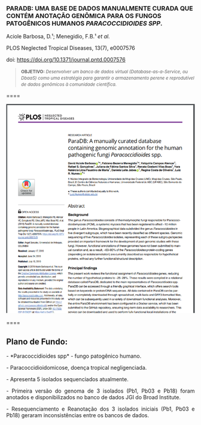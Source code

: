 ### PARADB: UMA BASE DE DADOS MANUALMENTE CURADA QUE CONTÉM ANOTAÇÃO GENÔMICA PARA OS FUNGOS PATOGÊNICOS HUMANOS *PARACOCCIDIOIDES SPP*.

Aciole Barbosa, D.¹; Menegidio, F.B.¹ *et al.*

PLOS Neglected Tropical Diseases, 13(7), e0007576

doi: https://doi.org/10.1371/journal.pntd.0007576

> <small> **OBJETIVO:** *Desenvolver um banco de dados virtual (Database-as-a-Service, ou DbaaS) como uma estratégia para garantir o armazenamento perene e reprodutível de dados genômicos à comunidade científica.* </small>

====

<img src="img/FIG32.png" style="background:none; border:none; box-shadow:none;">

====

## Plano de Fundo:

<p class="fragment" align="justify" data-fragment-index="1"> - *Paracoccidioides spp* - fungo patogênico humano. </p>
<p class="fragment" align="justify" data-fragment-index="2"> - Paracoccidioidomicose, doença tropical negligenciada. </p>
<p class="fragment" align="justify" data-fragment-index="3"> - Apresenta 5 isolados sequenciados atualmente. </p>
<p class="fragment" align="justify" data-fragment-index="5"> - Primeira versão do genoma de 3 isolados (Pb1, Pb03 e Pb18) foram anotados e disponibilizados no banco de dados JGI do Broad Institute.</p>
<p class="fragment" align="justify" data-fragment-index="6"> - Resequenciamento e Reanotação dos 3 isolados iniciais (Pb1, Pb03 e Pb18) geraram inconsistências entre os bancos de dados. </p>
<p class="fragment" align="justify" data-fragment-index="7">
